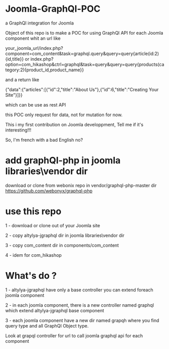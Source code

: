 # Joomla-GraphQl-POC
a GraphQl integration for Joomla

Object of this repo is to make a POC for using GraphQl API for each Joomla component whit an url like 

your_joomla_url/index.php?component=com_content&task=graphql.query&query=query{article(id:2){id,title}}
or
index.php?option=com_hikashop&ctrl=graphql&task=query&query=query{products(category:2){product_id,product_name}}

and a return like 

{"data":{"articles":[{"id":2,"title":"About Us"},{"id":6,"title":"Creating Your Site"}]}}

which can be use as rest API

this POC only request for data, not for mutation for now.

This i my first contribution on Joomla developpment, Tell me if it's interesting!!!

So, I'm french with a bad English no?

# add graphQl-php in joomla libraries\vendor dir
download or clone from webonix repo in vendor/graphql-php-master dir
https://github.com/webonyx/graphql-php

# use this repo

1 - download or clone out of your Joomla site

2 - copy altylya-jgraphql dir in joomla libraries\vendor dir

3 - copy com_content dir in components/com_content

4 - idem for com_hikashop


# What's do ?

1 - altylya-jgraphql have only a base controller you can extend foreach joomla component

2 - in each joomla component, there is a new controller named graphql which extend altylya-jgraphql base component

3 - each joomla component have a new dir named grapqh where you find query type and all GraphQl Object type.


Look at grapql controller for url to call joomla graphql api for each component
